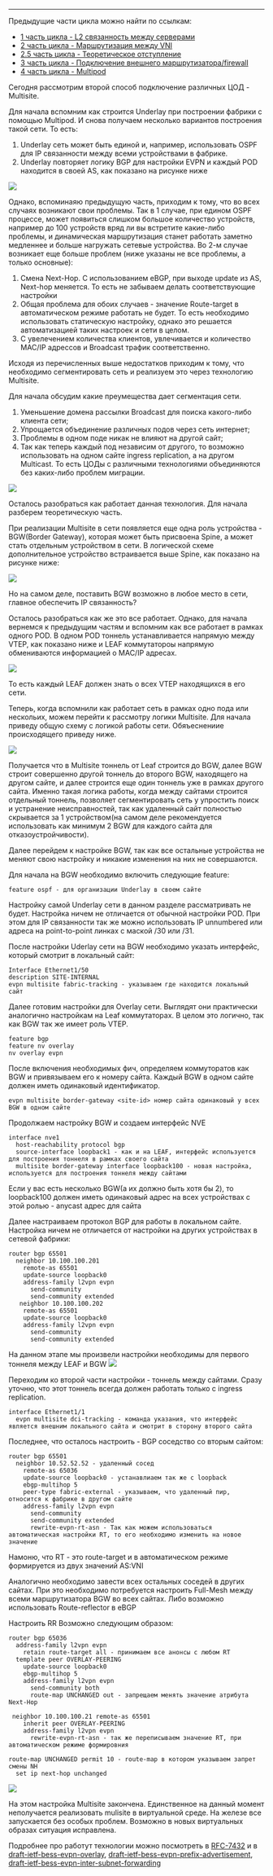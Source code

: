 
____
<cut/>

Предыдущие части цикла можно найти по ссылкам:

- [1 часть цикла - L2 связанность между серверами](https://habr.com/ru/company/otus/blog/505442/)
- [2 часть цикла - Маршрутизация между VNI](https://habr.com/ru/company/otus/blog/506800/)
- [2.5 часть цикла - Теоретическое отступление](https://habr.com/ru/company/otus/blog/518128/)
- [3 часть цикла - Подключение внешнего маршрутизатора/firewall](https://habr.com/ru/company/otus/blog/519256/)
- [4 часть цикла - Multipod](https://habr.com/ru/company/otus/blog/526628/)

Сегодня рассмотрим второй способ подключение различных ЦОД - Multisite.

Для начала вспомним как строится Underlay при построении фабрики с помощью Multipod. И снова получаем
несколько вариантов построения такой сети. То есть:
1. Underlay сеть может быть единой и, например, использовать OSPF для IP связанности между всеми устройствами в фабрике.
2. Underlay повторяет логику BGP для настройки EVPN и каждый POD находится в своей AS, как показано на рисунке ниже

![](img/Overlay_part5/Underlay_BGP.jpeg)

Однако, вспоминаяю предыдущую часть, приходим к тому, что во всех случаях возникают свои проблемы.
Так в 1 случае, при едином OSPF процессе, может появиться слишком большое количество устройств, например до 100 устройств вряд ли вы встретите какие-либо проблемы, 
и динамическая маршрутизация станет работать заметно медленнее и больше нагружать сетевые устройства.
Во 2-м случае возникает еще больше проблем (ниже указаны не все проблемы, а только основные):
1. Смена Next-Hop. С использованием eBGP, при выходе update из AS, Next-hop меняется. То есть не забываем делать соответствующие настройки
2. Общая проблема для обоих случаев - значение Route-target в автоматическом режиме работать не будет. То есть необходимо использовать статическую настройку, однако это решается автоматизацией таких настроек и сети в целом.
3. С увелечением  количества клиентов, увлечивается и количество MAC/IP адрессов и Broadcast трафик соответственно.

Исходя из перечисленных выше недостатков приходим к тому, что необходимо сегментировать сеть и реализуем это через технологию Multisite.

Для начала обсудим какие преумещества дает сегментация сети.

1. Уменьшение домена рассылки Broadcast для поиска какого-либо клиента сети;
2. Упрощается объединение различных подов через сеть интернет;
3. Проблемы в одном поде никак не влияют на другой сайт;
3. Так как теперь каждый под независим от другого, то возможно использовать на одном сайте ingress replication, а на другом Multicast. То есть ЦОДы с различными технологиями объединяются без каких-либо проблем миграции.

![](img/Overlay_part5/Multisite_mul_ing.jpg)

Осталось разобраться как работает данная технология. Для начала разберем теоретическую часть.

При реализации Multisite в сети появляется еще одна роль устройства - BGW(Border Gateway), которая может быть присвоена Spine, а может стать отдельным устройством в сети.
В логической схеме дополнительное устройство встраивается выше Spine, как показано на рисунке ниже:

![](img/Overlay_part5/BGW.jpg)

Но на самом деле, поставить BGW возможно в любое место в сети, главное обеспечить IP связанность?

Осталось разобраться как же это все работает. Однако, для начала вернемся к предыдущим частям и вспомним как все работает в рамках одного POD. 
В одном POD тоннель устанавливается напрямую между VTEP, как показано ниже и LEAF коммутатороы напрямую обмениваются информацией о MAC/IP адресах.

![](img/Overlay_part5/Overlay_Leaf_MAC_IP.jpg)

То есть каждый LEAF должен знать о всех VTEP находящихся в его сети.

Теперь, когда вспомнили как работает сеть в рамках одно пода или нескольих, можем перейти к рассмотру логики Multisite.
Для начала приведу общую схему с логикой работы сети. Обяъеснениие происходящего приведу ниже.

![](img/Overlay_part5/Multisite.jpg)

Получается что в Multisite тоннель от Leaf строится до BGW, далее BGW строит совершенно другой тоннель до второго BGW, находящего на другом сайте,
и далее строится еще один тоннель уже в рамках другого сайта. Именно такая логика работы, когда между сайтами строится отдельный 
тоннель, позволяет сегментировать сеть у упростить поиск и устранение неисправностей, так как удаленный сайт полностью скрывается за 1 устройством(на самом деле 
рекомендуется использовать как минимум 2 BGW для каждого сайта для отказоустройчивости). 

Далее перейдем к настройке BGW, так как все остальные устройства не меняют свою настройку и никакие изменения на них не совершаются.

Для начала на BGW необходимо включить следующие feature:

```buildoutcfg
feature ospf - для организации Underlay в своем сайте
```
Настройку самой Underlay сети в данном разделе рассматривать не будет. Настройка ничем не отличается от обычной настройки POD. При этом для IP связанности так же можно использовать
IP unnumbered или адреса на point-to-point линках с маской /30 или /31.

После настройки Uderlay сети на BGW необходимо указать интерфейс, который смотрит в локальный сайт:

```buildoutcfg
Interface Ethernet1/50
description SITE-INTERNAL
evpn multisite fabric-tracking - указываем где находится локальный сайт
```

Далее готовим настройки для Overlay сети. Выглядят они практически аналогично настройкам на Leaf коммутаторах. В целом это логично, так как BGW так же имеет роль VTEP.

```buildoutcfg
feature bgp
feature nv overlay
nv overlay evpn
```

После включения необходимых фич, определяем коммуторатов как BGW и привязываем его к номеру сайта. Каждый BGW в одном сайте должен иметь одинаковый идентификатор.

```buildoutcfg
evpn multisite border-gateway <site-id> номер сайта одинаковый у всех BGW в одном сайте
```

Продолжаем настройку BGW и создаем интерфейс NVE

```buildoutcfg
interface nve1
  host-reachability protocol bgp
  source-interface loopback1 - как и на LEAF, интерфейс используется для построения тоннеля в рамках своего сайта
  multisite border-gateway interface loopback100 - новая настройка, используется для построения тоннеля между сайтами
```

Если у вас есть несколько BGW(а их должно быть хотя бы 2), то loopback100 должен иметь одинаковый адрес на всех устройствах с этой ролью - anycast адрес для сайта

Далее настраиваем протокол BGP для работы в локальном сайте. Настройка ничем не отличается от настройки на других устройствах в сетевой фабрики:
```buildoutcfg
router bgp 65501
  neighbor 10.100.100.201
    remote-as 65501
    update-source loopback0
    address-family l2vpn evpn
      send-community
      send-community extended
   neighbor 10.100.100.202
    remote-as 65501
    update-source loopback0
    address-family l2vpn evpn
      send-community
      send-community extended
```

На данном этапе мы произвели настройки необходимы для первого тоннеля между LEAF и BGW
![](img/Overlay_part5/Multisite_1.jpg)

Переходим ко второй части настройки - тоннель между сайтами. Сразу уточню, что этот тоннель всегда должен работать
только с ingress replication.

```buildoutcfg
interface Ethernet1/1
  evpn multisite dci-tracking - команда указания, что интерфейс является внешним локального сайта и смотрит в сторону второго сайта
```

Последнее, что осталось настроить - BGP соседство со вторым сайтом:
```buildoutcfg
router bgp 65501
  neighbor 10.52.52.52 - удаленный сосед
    remote-as 65036
    update-source loopback0 - устанавлиаем так же с loopback
    ebgp-multihop 5
    peer-type fabric-external - указываем, что удаленный пир, относится к фабрике в другом сайте
    address-family l2vpn evpn
      send-community
      send-community extended
      rewrite-evpn-rt-asn - Так как можем использоваться автоматическая настройки RT, то его необходимо изменить на новое значение
```
Намоню, что RT - это route-target и в автоматическом режиме формируется из двух значений AS:VNI

Аналогично необходимо завести всех остальных соседей в других сайтах. При это необходимо потребуется
настроить Full-Mesh между всеми маршрутизатора BGW во всех сайтах. Либо возможно использовать Route-reflector в eBGP

Настроить RR Возможно следующим образом:

```buildoutcfg
router bgp 65036
  address-family l2vpn evpn
    retain route-target all - принимаем все анонсы с любом RT
  template peer OVERLAY-PEERING
    update-source loopback0
    ebgp-multihop 5
    address-family l2vpn evpn
      send-community both
      route-map UNCHANGED out - запрещаем менять значение атрибута Next-Hop

 neighbor 10.100.100.21 remote-as 65501
    inherit peer OVERLAY-PEERING
    address-family l2vpn evpn
      rewrite-evpn-rt-asn - так же переписываем значение RT, при автоматическом режиме формировния

route-map UNCHANGED permit 10 - route-map в котором указываем запрет смены NH
  set ip next-hop unchanged 
```
![](img/Overlay_part5/Multisite_2.jpg)


На этом настройка Multisite закончена. Единственное на данный момент неполучается реализовать mulisite в виртуальной среде. На железе все запускается 
без особых проблем. Возможно в новых виртуальных образах ситуация исправлена.

Подробнее про работут технологии можно посмотреть в [RFC-7432](https://tools.ietf.org/html/rfc7432)
и в [draft-ietf-bess-evpn-overlay](https://tools.ietf.org/html/draft-ietf-bess-evpn-overlay), [draft-ietf-bess-evpn-prefix-advertisement](https://tools.ietf.org/html/draft-ietf-bess-evpn-prefix-advertisement-11), [draft-ietf-bess-evpn-inter-subnet-forwarding](https://tools.ietf.org/html/draft-ietf-bess-evpn-inter-subnet-forwarding-13)